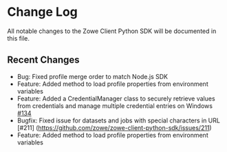 # Change Log

All notable changes to the Zowe Client Python SDK will be documented in this file.

## Recent Changes

- Bug: Fixed profile merge order to match Node.js SDK 
- Feature: Added method to load profile properties from environment variables
- Feature: Added a CredentialManager class to securely retrieve values from credentials and manage multiple credential entries on Windows [#134](https://github.com/zowe/zowe-client-python-sdk/issues/134)
- Bugfix: Fixed issue for datasets and jobs with special characters in URL [#211] (https://github.com/zowe/zowe-client-python-sdk/issues/211)
- Feature: Added method to load profile properties from environment variables
